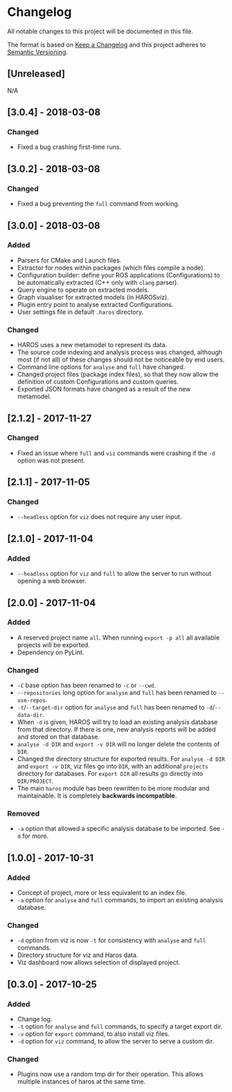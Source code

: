 # Changelog
All notable changes to this project will be documented in this file.

The format is based on [Keep a Changelog](http://keepachangelog.com/en/1.0.0/)
and this project adheres to [Semantic Versioning](http://semver.org/spec/v2.0.0.html).

## [Unreleased]
N/A

## [3.0.4] - 2018-03-08
### Changed
- Fixed a bug crashing first-time runs.

## [3.0.2] - 2018-03-08
### Changed
- Fixed a bug preventing the `full` command from working.

## [3.0.0] - 2018-03-08
### Added
- Parsers for CMake and Launch files.
- Extractor for nodes within packages (which files compile a node).
- Configuration builder: define your ROS applications (Configurations) to be automatically extracted (C++ only with `clang` parser).
- Query engine to operate on extracted models.
- Graph visualiser for extracted models (in HAROSviz).
- Plugin entry point to analyse extracted Configurations.
- User settings file in default `.haros` directory.

### Changed
- HAROS uses a new metamodel to represent its data.
- The source code indexing and analysis process was changed, although most (if not all) of these changes should not be noticeable by end users.
- Command line options for `analyse` and `full` have changed.
- Changed project files (package index files), so that they now allow the definition of custom Configurations and custom queries.
- Exported JSON formats have changed as a result of the new metamodel.

## [2.1.2] - 2017-11-27
### Changed
- Fixed an issue where `full` and `viz` commands were crashing if the `-d` option was not present.

## [2.1.1] - 2017-11-05
### Changed
- `--headless` option for `viz` does not require any user input.

## [2.1.0] - 2017-11-04
### Added
- `--headless` option for `viz` and `full` to allow the server to run without opening a web browser.

## [2.0.0] - 2017-11-04
### Added
- A reserved project name `all`. When running `export -p all` all available projects will be exported.
- Dependency on PyLint.

### Changed
- `-C` base option has been renamed to `-c` or `--cwd`.
- `--repositories` long option for `analyse` and `full` has been renamed to `--use-repos`.
- `-t`/`--target-dir` option for `analyse` and `full` has been renamed to `-d`/`--data-dir`.
- When `-d` is given, HAROS will try to load an existing analysis database from that directory. If there is one, new analysis reports will be added and stored on that database.
- `analyse -d DIR` and `export -v DIR` will no longer delete the contents of `DIR`.
- Changed the directory structure for exported results. For `analyse -d DIR` and `export -v DIR`, viz files go into `DIR`, with an additional `projects` directory for databases. For `export DIR` all results go directly into `DIR/PROJECT`.
- The main `haros` module has been rewritten to be more modular and maintainable. It is completely **backwards incompatible**.

### Removed
- `-a` option that allowed a specific analysis database to be imported. See `-d` for more.

## [1.0.0] - 2017-10-31
### Added
- Concept of project, more or less equivalent to an index file.
- `-a` option for `analyse` and `full` commands, to import an existing analysis database.

### Changed
- `-d` option from viz is now `-t` for consistency with `analyse` and `full` commands.
- Directory structure for viz and Haros data.
- Viz dashboard now allows selection of displayed project.

## [0.3.0] - 2017-10-25
### Added
- Change log.
- `-t` option for `analyse` and `full` commands, to specify a target export dir.
- `-v` option for `export` command, to also install viz files.
- `-d` option for `viz` command, to allow the server to serve a custom dir.

### Changed
- Plugins now use a random tmp dir for their operation. This allows multiple instances of haros at the same time.